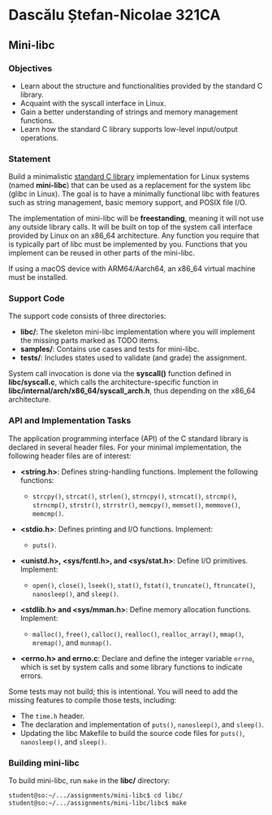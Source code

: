 # Dascălu Ștefan-Nicolae 321CA
## Mini-libc

### Objectives
- Learn about the structure and functionalities provided by the standard C library.
- Acquaint with the syscall interface in Linux.
- Gain a better understanding of strings and memory management functions.
- Learn how the standard C library supports low-level input/output operations.

### Statement
Build a minimalistic [standard C library](https://en.wikipedia.org/wiki/C_standard_library) implementation for Linux systems (named **mini-libc**) that can be used as a replacement for the system libc (glibc in Linux). The goal is to have a minimally functional libc with features such as string management, basic memory support, and POSIX file I/O.

The implementation of mini-libc will be **freestanding**, meaning it will not use any outside library calls. It will be built on top of the system call interface provided by Linux on an x86_64 architecture. Any function you require that is typically part of libc must be implemented by you. Functions that you implement can be reused in other parts of the mini-libc.

If using a macOS device with ARM64/Aarch64, an x86_64 virtual machine must be installed.

### Support Code
The support code consists of three directories:

- **libc/**: The skeleton mini-libc implementation where you will implement the missing parts marked as TODO items.
- **samples/**: Contains use cases and tests for mini-libc.
- **tests/**: Includes states used to validate (and grade) the assignment.

System call invocation is done via the **syscall()** function defined in **libc/syscall.c**, which calls the architecture-specific function in **libc/internal/arch/x86_64/syscall_arch.h**, thus depending on the x86_64 architecture.

### API and Implementation Tasks
The application programming interface (API) of the C standard library is declared in several header files. For your minimal implementation, the following header files are of interest:

- **<string.h>**: Defines string-handling functions. Implement the following functions: 
  - `strcpy()`, `strcat()`, `strlen()`, `strncpy()`, `strncat()`, `strcmp()`, `strncmp()`, `strstr()`, `strrstr()`, `memcpy()`, `memset()`, `memmove()`, `memcmp()`.

- **<stdio.h>**: Defines printing and I/O functions. Implement:
  - `puts()`.

- **<unistd.h>, <sys/fcntl.h>, and <sys/stat.h>**: Define I/O primitives. Implement:
  - `open()`, `close()`, `lseek()`, `stat()`, `fstat()`, `truncate()`, `ftruncate()`, `nanosleep()`, and `sleep()`.

- **<stdlib.h> and <sys/mman.h>**: Define memory allocation functions. Implement:
  - `malloc()`, `free()`, `calloc()`, `realloc()`, `realloc_array()`, `mmap()`, `mremap()`, and `munmap()`.

- **<errno.h> and errno.c**: Declare and define the integer variable `errno`, which is set by system calls and some library functions to indicate errors.

Some tests may not build; this is intentional. You will need to add the missing features to compile those tests, including:
- The `time.h` header.
- The declaration and implementation of `puts()`, `nanosleep()`, and `sleep()`.
- Updating the libc Makefile to build the source code files for `puts()`, `nanosleep()`, and `sleep()`.

### Building mini-libc
To build mini-libc, run `make` in the **libc/** directory:
```bash
student@so:~/.../assignments/mini-libc$ cd libc/
student@so:~/.../assignments/mini-libc/libc$ make
